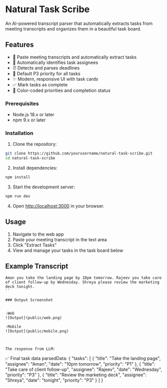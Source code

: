 # Natural Task Scribe

An AI-powered transcript parser that automatically extracts tasks from meeting transcripts and organizes them in a beautiful task board.

## Features

- 📝 Paste meeting transcripts and automatically extract tasks
- 👥 Automatically identifies task assignees
- ⏰ Detects and parses deadlines
- 🎯 Default P3 priority for all tasks
- ✨ Modern, responsive UI with task cards
- ✅ Mark tasks as complete
- 🎨 Color-coded priorities and completion status


### Prerequisites

- Node.js 18.x or later
- npm 9.x or later

### Installation

1. Clone the repository:
```bash
git clone https://github.com/yourusername/natural-task-scribe.git
cd natural-task-scribe
```

2. Install dependencies:
```bash
npm install
```

3. Start the development server:
```bash
npm run dev
```

4. Open [http://localhost:3000](http://localhost:3000) in your browser.

## Usage

1. Navigate to the web app
2. Paste your meeting transcript in the text area
3. Click "Extract Tasks"
4. View and manage your tasks in the task board below


## Example Transcript
```
Aman you take the landing page by 10pm tomorrow. Rajeev you take care of client follow-up by Wednesday. Shreya please review the marketing deck tonight.
``

### Output Screenshot


-Web
![Output](public/web.png)

-Mobile
![Output](public/mobile.png)



The response from LLM:
```
✅ Final task data parsedData: {
  "tasks": [
    {
      "title": "Take the landing page",
      "assignee": "Aman",
      "date": "10pm tomorrow",
      "priority": "P1"
    },
    {
      "title": "Take care of client follow-up",
      "assignee": "Rajeev",
      "date": "Wednesday",
      "priority": "P3"
    },
    {
      "title": "Review the marketing deck",
      "assignee": "Shreya",
      "date": "tonight",
      "priority": "P3"
    }
  ]
}
```

